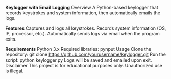 **Keylogger with Email Logging**
Overview
A Python-based keylogger that records keystrokes and system information, then automatically emails the logs.

**Features**
Captures and logs all keystrokes.
Records system information (OS, IP, processor, etc.).
Automatically sends logs via email when the program exits.

**Requirements**
Python 3.x
Required libraries:
pynput
Usage
Clone the repository:
git clone https://github.com/yourusername/keylogger.git
Run the script:
python keylogger.py
Logs will be saved and emailed upon exit.
Disclaimer
This project is for educational purposes only. Unauthorized use is illegal.

